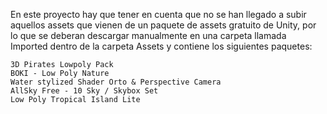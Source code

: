En este proyecto hay que tener en cuenta que no se han llegado a subir aquellos assets que vienen de un paquete de assets gratuito de Unity, 
por lo que se deberan descargar manualmente en una carpeta llamada Imported dentro de la carpeta Assets y contiene los siguientes paquetes:

	3D Pirates Lowpoly Pack
	BOKI - Low Poly Nature
	Water stylized Shader Orto & Perspective Camera
	AllSky Free - 10 Sky / Skybox Set
	Low Poly Tropical Island Lite
